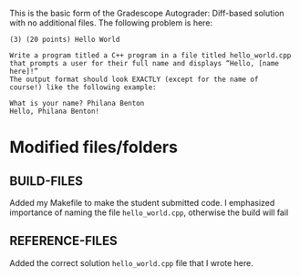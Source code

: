 This is the basic form of the Gradescope Autograder: Diff-based solution with no additional files. 
The following problem is here:

```
(3) (20 points) Hello World

Write a program titled a C++ program in a file titled hello_world.cpp
that prompts a user for their full name and displays “Hello, [name here]!”
The output format should look EXACTLY (except for the name of
course!) like the following example:

What is your name? Philana Benton
Hello, Philana Benton!
```

# Modified files/folders 
## BUILD-FILES
Added my Makefile to make the student submitted code. I emphasized importance of naming the file `hello_world.cpp`, otherwise the build will fail

## REFERENCE-FILES
Added the correct solution `hello_world.cpp` file that I wrote here.
